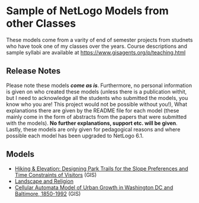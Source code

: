# Sample of NetLogo Models from other Classes

These models come from a varity of end of semester projects from studnets who have took one of my classes over the years. Course descriptions and sample syllabi are available at <https://www.gisagents.org/p/teaching.html>

## Release Notes
Please note these models ***come as is***. Furthermore, no personal information is given on who created these models (unless there is a publication withit, but I need to acknowledge all the students who submitted the models, you know who you are! This project would not be possible without you!), What explanations there are given by the README file for each model (these mainly come in the form of abstracts from the papers that were submitted with the models). **No further explanations, support etc. will be given**. Lastly, these models are only given for pedagogical reasons and where possible each model has been upgraded to NetLogo 6.1.


## Models

* [Hiking & Elevation: Designing Park Trails for the Slope Preferences and Time Constraints of Visitors](HikingElevation) (GIS)
* [Landscape and Religion](Landscape_and_Religion)
* [Cellular Automata Model of Urban Growth in Washington DC and Baltimore, 1850-1992](UrbanGrowthModel) (GIS)



